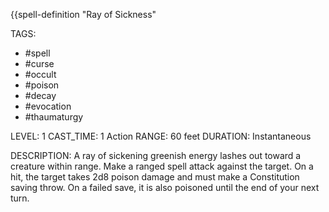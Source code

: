 {{spell-definition "Ray of Sickness"

TAGS:
- #spell
- #curse
- #occult
- #poison
- #decay
- #evocation
- #thaumaturgy

LEVEL: 1
CAST_TIME: 1 Action
RANGE: 60 feet
DURATION: Instantaneous

DESCRIPTION:
A ray of sickening greenish energy lashes out toward a creature within range.
Make a ranged spell attack against the target. On a hit, the target takes 2d8 poison damage and must make a Constitution saving throw. On a failed save, it is also poisoned until the end of your next turn.

